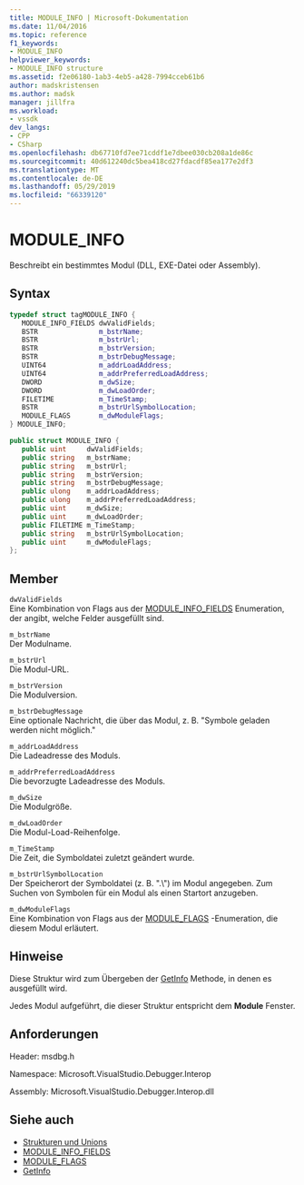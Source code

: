 ```yaml
---
title: MODULE_INFO | Microsoft-Dokumentation
ms.date: 11/04/2016
ms.topic: reference
f1_keywords:
- MODULE_INFO
helpviewer_keywords:
- MODULE_INFO structure
ms.assetid: f2e06180-1ab3-4eb5-a428-7994cceb61b6
author: madskristensen
ms.author: madsk
manager: jillfra
ms.workload:
- vssdk
dev_langs:
- CPP
- CSharp
ms.openlocfilehash: db67710fd7ee71cddf1e7dbee030cb208a1de86c
ms.sourcegitcommit: 40d612240dc5bea418cd27fdacdf85ea177e2df3
ms.translationtype: MT
ms.contentlocale: de-DE
ms.lasthandoff: 05/29/2019
ms.locfileid: "66339120"
---
```

# <a name="moduleinfo"></a>MODULE_INFO
Beschreibt ein bestimmtes Modul (DLL, EXE-Datei oder Assembly).

## <a name="syntax"></a>Syntax

```cpp
typedef struct tagMODULE_INFO { 
   MODULE_INFO_FIELDS dwValidFields;
   BSTR               m_bstrName;
   BSTR               m_bstrUrl;
   BSTR               m_bstrVersion;
   BSTR               m_bstrDebugMessage;
   UINT64             m_addrLoadAddress;
   UINT64             m_addrPreferredLoadAddress;
   DWORD              m_dwSize;
   DWORD              m_dwLoadOrder;
   FILETIME           m_TimeStamp;
   BSTR               m_bstrUrlSymbolLocation;
   MODULE_FLAGS       m_dwModuleFlags;
} MODULE_INFO;
```

```csharp
public struct MODULE_INFO { 
   public uint     dwValidFields;
   public string   m_bstrName;
   public string   m_bstrUrl;
   public string   m_bstrVersion;
   public string   m_bstrDebugMessage;
   public ulong    m_addrLoadAddress;
   public ulong    m_addrPreferredLoadAddress;
   public uint     m_dwSize;
   public uint     m_dwLoadOrder;
   public FILETIME m_TimeStamp;
   public string   m_bstrUrlSymbolLocation;
   public uint     m_dwModuleFlags;
};
```

## <a name="members"></a>Member
 `dwValidFields`\
 Eine Kombination von Flags aus der [MODULE_INFO_FIELDS](../../../extensibility/debugger/reference/module-info-fields.md) Enumeration, der angibt, welche Felder ausgefüllt sind.

 `m_bstrName`\
 Der Modulname.

 `m_bstrUrl`\
 Die Modul-URL.

 `m_bstrVersion`\
 Die Modulversion.

 `m_bstrDebugMessage`\
 Eine optionale Nachricht, die über das Modul, z. B. "Symbole geladen werden nicht möglich."

 `m_addrLoadAddress`\
 Die Ladeadresse des Moduls.

 `m_addrPreferredLoadAddress`\
 Die bevorzugte Ladeadresse des Moduls.

 `m_dwSize`\
 Die Modulgröße.

 `m_dwLoadOrder`\
 Die Modul-Load-Reihenfolge.

 `m_TimeStamp`\
 Die Zeit, die Symboldatei zuletzt geändert wurde.

 `m_bstrUrlSymbolLocation`\
 Der Speicherort der Symboldatei (z. B. ".\\") im Modul angegeben. Zum Suchen von Symbolen für ein Modul als einen Startort anzugeben.

 `m_dwModuleFlags`\
 Eine Kombination von Flags aus der [MODULE_FLAGS](../../../extensibility/debugger/reference/module-flags.md) -Enumeration, die diesem Modul erläutert.

## <a name="remarks"></a>Hinweise
 Diese Struktur wird zum Übergeben der [GetInfo](../../../extensibility/debugger/reference/idebugmodule2-getinfo.md) Methode, in denen es ausgefüllt wird.

 Jedes Modul aufgeführt, die dieser Struktur entspricht dem **Module** Fenster.

## <a name="requirements"></a>Anforderungen
 Header: msdbg.h

 Namespace: Microsoft.VisualStudio.Debugger.Interop

 Assembly: Microsoft.VisualStudio.Debugger.Interop.dll

## <a name="see-also"></a>Siehe auch
- [Strukturen und Unions](../../../extensibility/debugger/reference/structures-and-unions.md)
- [MODULE_INFO_FIELDS](../../../extensibility/debugger/reference/module-info-fields.md)
- [MODULE_FLAGS](../../../extensibility/debugger/reference/module-flags.md)
- [GetInfo](../../../extensibility/debugger/reference/idebugmodule2-getinfo.md)
